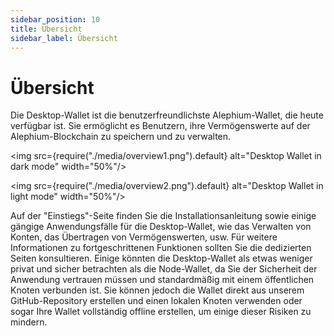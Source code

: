 ```yaml
---
sidebar_position: 10
title: Übersicht
sidebar_label: Übersicht
---
```


# Übersicht

Die Desktop-Wallet ist die benutzerfreundlichste Alephium-Wallet, die heute verfügbar ist. Sie ermöglicht es Benutzern, ihre Vermögenswerte auf der Alephium-Blockchain zu speichern und zu verwalten.

<img src={require("./media/overview1.png").default} alt="Desktop Wallet in dark mode" width="50%"/>

<img src={require("./media/overview2.png").default} alt="Desktop Wallet in light mode" width="50%"/>

Auf der "Einstiegs"-Seite finden Sie die Installationsanleitung sowie einige gängige Anwendungsfälle für die Desktop-Wallet, wie das Verwalten von Konten, das Übertragen von Vermögenswerten, usw. Für weitere Informationen zu fortgeschrittenen Funktionen sollten Sie die dedizierten Seiten konsultieren.
Einige könnten die Desktop-Wallet als etwas weniger privat und sicher betrachten als die Node-Wallet, da Sie der Sicherheit der Anwendung vertrauen müssen und standardmäßig mit einem öffentlichen Knoten verbunden ist. Sie können jedoch die Wallet direkt aus unserem GitHub-Repository erstellen und einen lokalen Knoten verwenden oder sogar Ihre Wallet vollständig offline erstellen, um einige dieser Risiken zu mindern.
